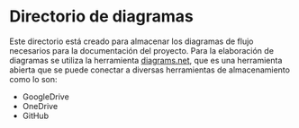 # Directorio de diagramas

Este directorio está creado para almacenar los diagramas de flujo necesarios para la documentación del proyecto. Para la elaboración de diagramas se utiliza la herramienta [diagrams.net](https://www.drawio.com/), que es una herramienta abierta que se puede conectar a diversas herramientas de almacenamiento como lo son:

- GoogleDrive
- OneDrive
- GitHub
